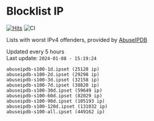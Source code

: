 # Blocklist IP

[![Hits](https://hits.seeyoufarm.com/api/count/incr/badge.svg?url=https%3A%2F%2Fgithub.com%2Fborestad%2Fblocklist-ip%2F&count_bg=%2379C83D&title_bg=%23555555&icon=&icon_color=%23E7E7E7&title=hits&edge_flat=false)](https://hits.seeyoufarm.com)  ![CI](https://img.shields.io/github/workflow/status/borestad/blocklist-ip/CI?style=flat-square)

Lists with worst IPv4 offenders, provided by [AbuseIPDB](https://www.abuseipdb.com/)

<!-- FOOTER-PLACEHOLDER -->
Updated every 5 hours<br>
Last update: `2024-01-08 - 15:19:24`
```
abuseipdb-s100-1d.ipset (25128 ip)
abuseipdb-s100-2d.ipset (29298 ip)
abuseipdb-s100-3d.ipset (32158 ip)
abuseipdb-s100-7d.ipset (38820 ip)
abuseipdb-s100-30d.ipset (59649 ip)
abuseipdb-s100-60d.ipset (82029 ip)
abuseipdb-s100-90d.ipset (105193 ip)
abuseipdb-s100-120d.ipset (131032 ip)
abuseipdb-s100-all.ipset (449162 ip)
```
